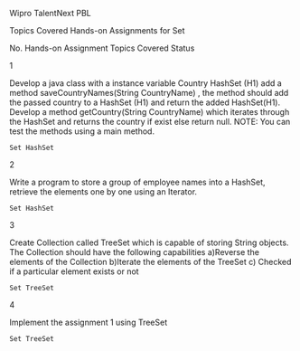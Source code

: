 Wipro TalentNext PBL

Topics Covered Hands-on Assignments for Set


No. 	Hands-on Assignment 	Topics Covered 	Status

1 	

 Develop a java class with a instance variable Country  HashSet (H1)  add a method saveCountryNames(String CountryName) , the method should add the passed country to a HashSet (H1) and return the added HashSet(H1).
Develop a method getCountry(String CountryName) which iterates through the HashSet and returns the country if exist else return null. 
NOTE: You can test the methods using a main method.

	Set HashSet 	

2 	

 Write a program to store a group of employee names into a HashSet, retrieve the elements one by one using an Iterator.

	Set HashSet 	

3 	

 Create Collection called TreeSet which is capable of storing String objects. The Collection should have the following capabilities
a)Reverse the elements of the Collection 
b)Iterate the elements of the TreeSet 
c) Checked if a particular element exists or not

	Set TreeSet 	

4 	

 Implement the assignment 1 using TreeSet

	Set TreeSet 	